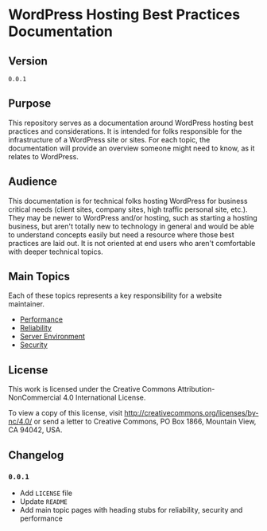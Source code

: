 # WordPress Hosting Best Practices Documentation

## Version
`0.0.1`

## Purpose
This repository serves as a documentation around WordPress hosting best practices and considerations. It is intended for folks responsible for the infrastructure of a WordPress site or sites. For each topic, the documentation will provide an overview someone might need to know, as it relates to WordPress.

## Audience
This documentation is for technical folks hosting WordPress for business critical needs (client sites, company sites, high traffic personal site, etc.). They may be newer to WordPress and/or hosting, such as starting a hosting business, but aren't totally new to technology in general and would be able to understand concepts easily but need a resource where those best practices are laid out. It is not oriented at end users who aren't comfortable with deeper technical topics.

## Main Topics
Each of these topics represents a key responsibility for a website maintainer.
- [Performance](./performance/performance.md)
- [Reliability](./reliability/reliability.md)
- [Server Environment](./server-environment/server-environment.md)
- [Security](./security/security.md)

## License
This work is licensed under the Creative Commons Attribution-NonCommercial 4.0 International License. 

To view a copy of this license, visit http://creativecommons.org/licenses/by-nc/4.0/ or send a letter to Creative Commons, PO Box 1866, Mountain View, CA 94042, USA.

## Changelog
### `0.0.1`
- Add `LICENSE` file
- Update `README`
- Add main topic pages with heading stubs for reliability, security and performance
